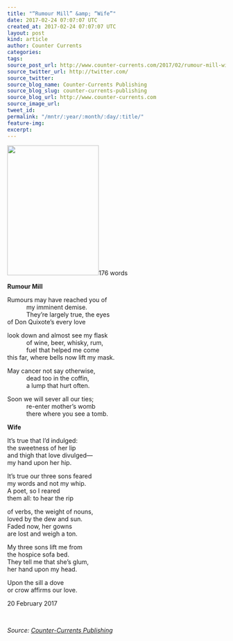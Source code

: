 ```yaml
---
title: "“Rumour Mill” &amp; “Wife”"
date: 2017-02-24 07:07:07 UTC
created_at: 2017-02-24 07:07:07 UTC
layout: post
kind: article
author: Counter Currents
categories: 
tags: 
source_post_url: http://www.counter-currents.com/2017/02/rumour-mill-wife/
source_twitter_url: http://twitter.com/
source_twitter: 
source_blog_name: Counter-Currents Publishing
source_blog_slug: counter-currents-publishing
source_blog_url: http://www.counter-currents.com
source_image_url: 
tweet_id: 
permalink: "/mntr/:year/:month/:day/:title/"
feature-img: 
excerpt: 
---
```

<p><a href="http://www.counter-currents.com/wp-content/uploads/2017/02/LaTour.jpg"><img class="alignright size-medium wp-image-69500" src="http://www.counter-currents.com/wp-content/uploads/2017/02/LaTour-211x300.jpg" alt="" width="211" height="300"></a>176 words</p>
<p><strong>Rumour Mill</strong></p>
<p>Rumours may have reached you of<br>
<span style="padding-left: 44px;">my imminent demise.<br>
<span style="padding-left: 44px;">They’re largely true, the eyes<br>
of Don Quixote’s every love</span></span></p>
<p>look down and almost see my flask<br>
<span style="padding-left: 44px;">of wine, beer, whisky, rum,<br>
<span style="padding-left: 44px;">fuel that helped me come<br>
this far, where bells now lift my mask. <span id="more-69499"></span></span></span></p>
<p>May cancer not say otherwise,<br>
<span style="padding-left: 44px;">dead too in the coffin,<br>
<span style="padding-left: 44px;">a lump that hurt often.</span></span></p>
<p>Soon we will sever all our ties;<br>
<span style="padding-left: 44px;">re-enter mother’s womb<br>
<span style="padding-left: 44px;">there where you see a tomb.</span></span></p>
<p><strong>Wife</strong></p>
<p>It’s true that I’d indulged:<br>
the sweetness of her lip<br>
and thigh that love divulged—<br>
my hand upon her hip.</p>
<p>It’s true our three sons feared<br>
my words and not my whip.<br>
A poet, so I reared<br>
them all: to hear the rip</p>
<p>of verbs, the weight of nouns,<br>
loved by the dew and sun.<br>
Faded now, her gowns<br>
are lost and weigh a ton.</p>
<p>My three sons lift me from<br>
the hospice sofa bed.<br>
They tell me that she’s glum,<br>
her hand upon my head.</p>
<p>Upon the sill a dove<br>
or crow affirms our love.</p>
<p>20 February 2017</p>
<p> </p><div class="">
    <i>Source: <a href="http://www.counter-currents.com">Counter-Currents Publishing</a></i>
</div>
